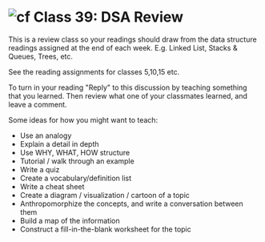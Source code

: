 # ![cf](http://i.imgur.com/7v5ASc8.png) Class 39: DSA Review


This is a review class so your readings should draw from the data structure readings assigned at the end of each week. E.g. Linked List, Stacks & Queues, Trees, etc. 

See the reading assignments for classes 5,10,15 etc.

To turn in your reading "Reply" to this discussion by teaching something that you learned. Then review what one of your classmates learned, and leave a comment.

Some ideas for how you might want to teach:
- Use an analogy
- Explain a detail in depth
- Use WHY, WHAT, HOW structure
- Tutorial / walk through an example
- Write a quiz
- Create a vocabulary/definition list
- Write a cheat sheet
- Create a diagram / visualization / cartoon of a topic
- Anthropomorphize the concepts, and write a conversation between them
- Build a map of the information
- Construct a fill-in-the-blank worksheet for the topic

<!-- ## Resources -->
<!-- - Read: [](){:target="_blank"} -->
<!-- - Watch: [](){:target="_blank"} -->
<!-- - Skim: [](){:target="_blank"} -->
